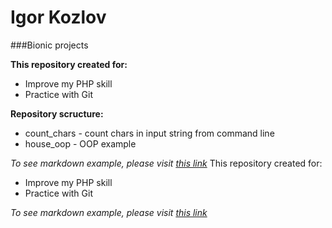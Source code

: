 # Igor Kozlov
###Bionic projects

**This repository created for:**


* Improve my PHP skill
* Practice with Git

**Repository scructure:**

* count_chars - count chars in input string from command line
* house_oop - OOP example

*To see markdown example, please visit [this link](http://bezumkin.ru/utils/markdown)*
This repository created for:

* Improve my PHP skill
* Practice with Git

*To see markdown example, please visit [this link](http://bezumkin.ru/utils/markdown)*
